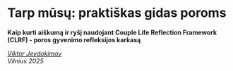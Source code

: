 # Tarp mūsų: praktiškas gidas poroms

**Kaip kurti aiškumą ir ryšį naudojant Couple Life Reflection Framework (CLRF) - poros gyvenimo refleksijos karkasą**

_[Viktor Jevdokimov](https://www.linkedin.com/in/viktor-jevdokimov)_<br/>
_Vilnius 2025_

